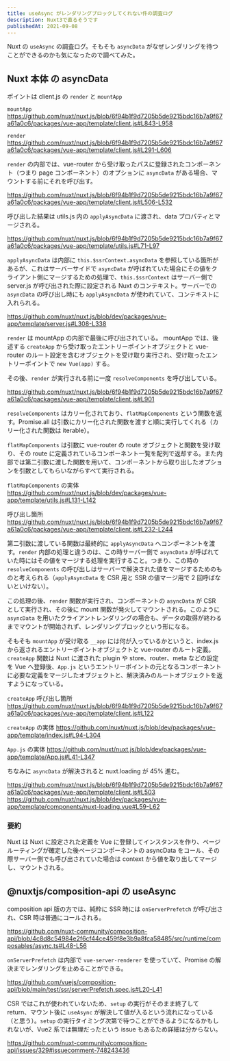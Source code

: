 ```yaml
---
title: useAsync がレンダリングブロックしてくれない件の調査ログ
description: Nuxt3で直るそうです
publishedAt: 2021-09-08
---
```


Nuxt の `useAsync` の調査ログ。そもそも `asyncData` がなぜレンダリングを待つことができるのかも気になったので調べてみた。

## Nuxt 本体 の asyncData

ポイントは client.js の `render` と `mountApp`

`mountApp`
https://github.com/nuxt/nuxt.js/blob/6f94b1f9d7205b5de9215bdc16b7a9f67a61a0c6/packages/vue-app/template/client.js#L843-L958

`render`
https://github.com/nuxt/nuxt.js/blob/6f94b1f9d7205b5de9215bdc16b7a9f67a61a0c6/packages/vue-app/template/client.js#L291-L606

`render` の内部では、vue-router から受け取ったパスに登録されたコンポーネント（つまり page コンポーネント）のオプションに `asyncData` がある場合、マウントする前にそれを呼び出す。

https://github.com/nuxt/nuxt.js/blob/6f94b1f9d7205b5de9215bdc16b7a9f67a61a0c6/packages/vue-app/template/client.js#L506-L532

呼び出した結果は utils.js 内の `applyAsyncData` に渡され、data プロパティとマージされる。

https://github.com/nuxt/nuxt.js/blob/6f94b1f9d7205b5de9215bdc16b7a9f67a61a0c6/packages/vue-app/template/utils.js#L71-L97

`applyAsyncData` は内部に `this.$ssrContext.asyncData` を参照している箇所があるが、これはサーバーサイドで `asyncData` が呼ばれていた場合にその値をクライアント側にマージするための処理で、`this.$ssrContext` はサーバー側で server.js が呼び出された際に設定される Nuxt のコンテキスト。サーバーでの `asyncData` の呼び出し時にも `applyAsyncData` が使われていて、コンテキストに入れられる。

https://github.com/nuxt/nuxt.js/blob/dev/packages/vue-app/template/server.js#L308-L338

`render` は mountApp の内部で最後に呼び出されている。
mountApp では、後述する `createApp` から受け取ったエントリーポイントオブジェクトと vue-router のルート設定を含むオブジェクトを受け取り実行され、受け取ったエントリーポイントで `new Vue(app)` する。

その後、`render` が実行される前に一度 `resolveComponents` を呼び出している。

https://github.com/nuxt/nuxt.js/blob/6f94b1f9d7205b5de9215bdc16b7a9f67a61a0c6/packages/vue-app/template/client.js#L901

`resolveComponents` はカリー化されており、`flatMapComponents` という関数を返す。Promise.all は引数にカリー化された関数を渡すと順に実行してくれる（カリー化された関数は iterable）。

`flatMapComponents` は引数に vue-router の route オブジェクトと関数を受け取り、その route に定義されているコンポーネント一覧を配列で返却する。また内部では第二引数に渡した関数を用いて、コンポーネントから取り出したオプションを引数としてもらいながらすべて実行される。

`flatMapComponents` の実体
https://github.com/nuxt/nuxt.js/blob/dev/packages/vue-app/template/utils.js#L131-L142

呼び出し箇所
https://github.com/nuxt/nuxt.js/blob/6f94b1f9d7205b5de9215bdc16b7a9f67a61a0c6/packages/vue-app/template/client.js#L232-L244

第二引数に渡している関数は最終的に `applyAsyncData` へコンポーネントを渡す。`render` 内部の処理と違うのは、この時サーバー側で `asyncData` が呼ばれていた時にはその値をマージする処理を実行すること。つまり、この時の `resolveComponents` の呼び出しはサーバーで解決された値をマージするためのものと考えられる（`applyAsyncData` を CSR 用と SSR の値マージ用で 2 回呼ばないといけない）。

この処理の後、`render` 関数が実行され、コンポーネントの `asyncData` が CSR として実行され、その後に mount 関数が発火してマウントされる。このように `asyncData` を用いたクライアントレンダリングの場合も、データの取得が終わるまでマウントが開始されず、レンダリングブロックという形になる。

そもそも `mountApp` が受け取る `__app` には何が入っているかというと、index.js から返されるエントリーポイントオブジェクトと vue-router のルート定義。`createApp` 関数は Nuxt に渡された plugin や store、router、meta などの設定を Vue へ登録後、`App.js` というエントリーポイントの元となるコンポーネントに必要な定義をマージしたオブジェクトと、解決済みのルートオブジェクトを返すようになっている。

`createApp` 呼び出し箇所
https://github.com/nuxt/nuxt.js/blob/6f94b1f9d7205b5de9215bdc16b7a9f67a61a0c6/packages/vue-app/template/client.js#L122

`createApp` の実体
https://github.com/nuxt/nuxt.js/blob/dev/packages/vue-app/template/index.js#L94-L304

`App.js` の実体
https://github.com/nuxt/nuxt.js/blob/dev/packages/vue-app/template/App.js#L41-L347

ちなみに `asyncData` が解決されると nuxt.loading が 45% 進む。

https://github.com/nuxt/nuxt.js/blob/6f94b1f9d7205b5de9215bdc16b7a9f67a61a0c6/packages/vue-app/template/client.js#L503
https://github.com/nuxt/nuxt.js/blob/dev/packages/vue-app/template/components/nuxt-loading.vue#L59-L62

### 要約

Nuxt は Nuxt に設定された定義を Vue に登録してインスタンスを作り、ページルーティングが確定した後ページコンポーネントの asyncData をコール、その際サーバー側でも呼び出されていた場合は context から値を取り出してマージし、マウントされる。

## @nuxtjs/composition-api の useAsync

composition api 版の方では、純粋に SSR 時には `onServerPrefetch` が呼び出され、CSR 時は普通にコールされる。

https://github.com/nuxt-community/composition-api/blob/4c8d8c54984e2f6cf44ce459f8e3b9a8fca58485/src/runtime/composables/async.ts#L48-L56

`onServerPrefetch` は内部で `vue-server-renderer` を使っていて、Promise の解決までレンダリングを止めることができる。

https://github.com/vuejs/composition-api/blob/main/test/ssr/serverPrefetch.spec.js#L20-L41

CSR ではこれが使われていないため、`setup` の実行がそのまま終了して return、マウント後に `useAsync` が解決して値が入るという流れになっている（と思う）。`setup` の実行タイミング次第で待つことができるようになるかもしれないが、Vue2 系では無理だったという issue もあるため詳細は分からない。

https://github.com/nuxt-community/composition-api/issues/329#issuecomment-748243436
